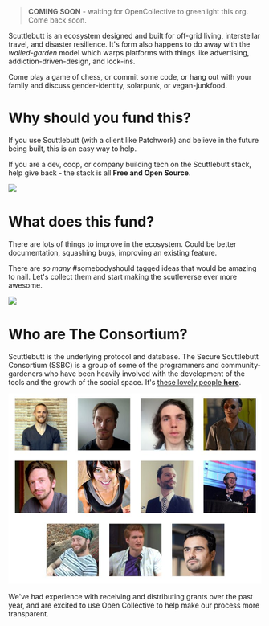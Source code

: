> **COMING SOON** - waiting for OpenCollective to greenlight this org. Come back soon.

Scuttlebutt is an ecosystem designed and built for off-grid living, interstellar travel, and disaster resilience. It's form also happens to do away with the _walled-garden_ model which warps platforms with things like advertising, addiction-driven-design, and lock-ins.

Come play a game of chess, or commit some code, or hang out with your family and discuss gender-identity, solarpunk, or vegan-junkfood.

# Why should you fund this?

If you use Scuttlebutt (with a client like Patchwork) and believe in the future being built, this is an easy way to help.

If you are a dev, coop, or company building tech on the Scuttlebutt stack, help give back - the stack is all **Free and Open Source**.

![](https://i.vimeocdn.com/video/658435922.jpg?mw=1000&mh=400)

# What does this fund?

There are lots of things to improve in the ecosystem. Could be better documentation, squashing bugs, improving an existing feature. 

There are _so many_ #somebodyshould tagged ideas that would be amazing to nail. Let's collect them and start making the scutleverse ever more awesome.

![](https://ssbc.github.io/scuttlebutt-protocol-guide/img/follow_graph.svg)


# Who are The Consortium?

Scuttlebutt is the underlying protocol and database. The Secure Scuttlebutt Consortium (SSBC) is a group of some of the programmers and community-gardeners who have been heavily involved with the development of the tools and the growth of the social space. It's [these lovely people **here**](https://github.com/orgs/ssbc/people).

![](https://raw.githubusercontent.com/ssbc/opencollective_page/master/members.jpg)

We've had experience with receiving and distributing grants over the past year, and are excited to use Open Collective to help make  our process more transparent.

